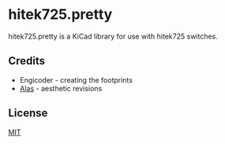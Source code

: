 # hitek725.pretty

hitek725.pretty is a KiCad library for use with hitek725 switches.

## Credits
- Engicoder - creating the footprints
- [Alas](https://github.com/AlasEyrd) - aesthetic revisions

## License
[MIT](https://choosealicense.com/licenses/mit/)
